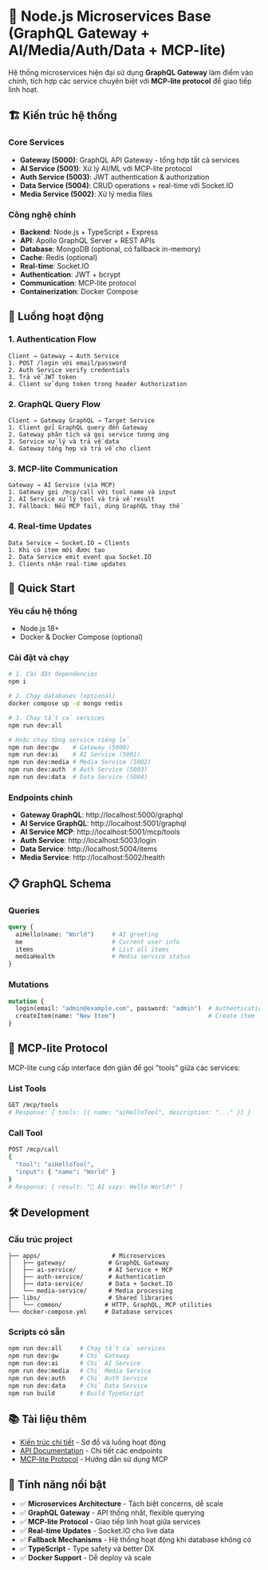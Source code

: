 # 🚀 Node.js Microservices Base (GraphQL Gateway + AI/Media/Auth/Data + MCP-lite)

Hệ thống microservices hiện đại sử dụng **GraphQL Gateway** làm điểm vào chính, tích hợp các service chuyên biệt với **MCP-lite protocol** để giao tiếp linh hoạt.

## 🏗️ Kiến trúc hệ thống

### Core Services
- **Gateway (5000)**: GraphQL API Gateway - tổng hợp tất cả services
- **AI Service (5001)**: Xử lý AI/ML với MCP-lite protocol  
- **Auth Service (5003)**: JWT authentication & authorization
- **Data Service (5004)**: CRUD operations + real-time với Socket.IO
- **Media Service (5002)**: Xử lý media files

### Công nghệ chính
- **Backend**: Node.js + TypeScript + Express
- **API**: Apollo GraphQL Server + REST APIs
- **Database**: MongoDB (optional, có fallback in-memory)
- **Cache**: Redis (optional)
- **Real-time**: Socket.IO
- **Authentication**: JWT + bcrypt
- **Communication**: MCP-lite protocol
- **Containerization**: Docker Compose

## 🔄 Luồng hoạt động

### 1. Authentication Flow
```
Client → Gateway → Auth Service
1. POST /login với email/password
2. Auth Service verify credentials  
3. Trả về JWT token
4. Client sử dụng token trong header Authorization
```

### 2. GraphQL Query Flow
```
Client → Gateway GraphQL → Target Service
1. Client gửi GraphQL query đến Gateway
2. Gateway phân tích và gọi service tương ứng
3. Service xử lý và trả về data
4. Gateway tổng hợp và trả về cho client
```

### 3. MCP-lite Communication
```
Gateway → AI Service (via MCP)
1. Gateway gọi /mcp/call với tool name và input
2. AI Service xử lý tool và trả về result
3. Fallback: Nếu MCP fail, dùng GraphQL thay thế
```

### 4. Real-time Updates
```
Data Service → Socket.IO → Clients
1. Khi có item mới được tạo
2. Data Service emit event qua Socket.IO
3. Clients nhận real-time updates
```

## 🚀 Quick Start

### Yêu cầu hệ thống
- Node.js 18+
- Docker & Docker Compose (optional)

### Cài đặt và chạy
```bash
# 1. Cài đặt dependencies
npm i

# 2. Chạy databases (optional)
docker compose up -d mongo redis

# 3. Chạy tất cả services
npm run dev:all

# Hoặc chạy từng service riêng lẻ
npm run dev:gw    # Gateway (5000)
npm run dev:ai    # AI Service (5001)  
npm run dev:media # Media Service (5002)
npm run dev:auth  # Auth Service (5003)
npm run dev:data  # Data Service (5004)
```

### Endpoints chính
- **Gateway GraphQL**: http://localhost:5000/graphql
- **AI Service GraphQL**: http://localhost:5001/graphql
- **AI Service MCP**: http://localhost:5001/mcp/tools
- **Auth Service**: http://localhost:5003/login
- **Data Service**: http://localhost:5004/items
- **Media Service**: http://localhost:5002/health

## 📋 GraphQL Schema

### Queries
```graphql
query {
  aiHello(name: "World")     # AI greeting
  me                         # Current user info
  items                      # List all items
  mediaHealth                # Media service status
}
```

### Mutations
```graphql
mutation {
  login(email: "admin@example.com", password: "admin")  # Authentication
  createItem(name: "New Item")                          # Create item
}
```

## 🔧 MCP-lite Protocol

MCP-lite cung cấp interface đơn giản để gọi "tools" giữa các services:

### List Tools
```bash
GET /mcp/tools
# Response: { tools: [{ name: "aiHelloTool", description: "..." }] }
```

### Call Tool
```bash
POST /mcp/call
{
  "tool": "aiHelloTool",
  "input": { "name": "World" }
}
# Response: { result: "🤖 AI says: Hello World!" }
```

## 🛠️ Development

### Cấu trúc project
```
├── apps/                    # Microservices
│   ├── gateway/            # GraphQL Gateway
│   ├── ai-service/         # AI Service + MCP
│   ├── auth-service/       # Authentication
│   ├── data-service/       # Data + Socket.IO
│   └── media-service/      # Media processing
├── libs/                   # Shared libraries
│   └── common/            # HTTP, GraphQL, MCP utilities
└── docker-compose.yml     # Database services
```

### Scripts có sẵn
```bash
npm run dev:all     # Chạy tất cả services
npm run dev:gw      # Chỉ Gateway
npm run dev:ai      # Chỉ AI Service
npm run dev:media   # Chỉ Media Service  
npm run dev:auth    # Chỉ Auth Service
npm run dev:data    # Chỉ Data Service
npm run build       # Build TypeScript
```

## 📚 Tài liệu thêm

- [Kiến trúc chi tiết](./ARCHITECTURE.md) - Sơ đồ và luồng hoạt động
- [API Documentation](./docs/) - Chi tiết các endpoints
- [MCP-lite Protocol](./docs/mcp.md) - Hướng dẫn sử dụng MCP

## 🎯 Tính năng nổi bật

- ✅ **Microservices Architecture** - Tách biệt concerns, dễ scale
- ✅ **GraphQL Gateway** - API thống nhất, flexible querying  
- ✅ **MCP-lite Protocol** - Giao tiếp linh hoạt giữa services
- ✅ **Real-time Updates** - Socket.IO cho live data
- ✅ **Fallback Mechanisms** - Hệ thống hoạt động khi database không có
- ✅ **TypeScript** - Type safety và better DX
- ✅ **Docker Support** - Dễ deploy và scale
